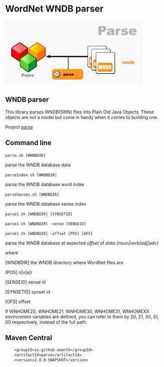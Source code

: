 # WordNet WNDB parser

![Dataflow](images/dataflow.png  "Dataflow")

## WNDB parser

This library parses WNDB(5WN) files into Plain Old Java Objects. These objects are not a model but come in handy when it comes to building one.

Project [parse](https://github.com/oewntk/parse)

## Command line

`parse.sh [WNDBDIR]`

parse the WNDB database data

`parseIndex.sh [WNDBDIR]`

parse the WNDB database word index

`parseSenses.sh [WNDBDIR]`

parse the WNDB database sense index

`parse1.sh [WNDBDIR] [SYNSETID]`

`parse1.sh [WNDBDIR] -sense [SENSEID]`

`parse1.sh [WNDBDIR] -offset [POS] [OFS]`

parse the WNDB database at expected *offset* of *data.{noun|verb|adj|adv}*

*where*

[WNDBDIR] the WNDB directory where WordNet files are

[POS] n|v|a|r

[SENSEID] sense id

[SYNSETID] synset id

[OFS] offset

If WNHOME20, WNHOME21, WNHOME30, WNHOME31, WNHOMEXX environment variables are defined, you can refer to them by 20, 21, 30, 31, 00 respectively, instead of the full path.

## Maven Central

        <groupId>io.github.oewntk</groupId>
        <artifactId>parse</artifactId>
        <version>2.0.0-SNAPSHOT</version>
